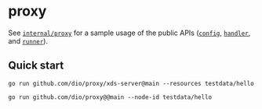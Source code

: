 # proxy

See [`internal/proxy`](./internal/proxy/) for a sample usage of the public APIs
([`config`](./config/), [`handler`](./handler/), and [`runner`](./runner/)).

## Quick start

```console
go run github.com/dio/proxy/xds-server@main --resources testdata/hello
```

```console
go run github.com/dio/proxy@@main --node-id testdata/hello
```
